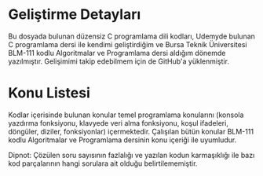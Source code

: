 ﻿
# Geliştirme Detayları
Bu dosyada bulunan düzensiz C programlama dili kodları, Udemyde bulunan C programlama dersi ile kendimi geliştirdiğim ve Bursa Teknik Üniversitesi BLM-111 kodlu Algoritmalar ve Programlama dersi aldığım dönemde yazılmıştır. Gelişimimi takip edebilmem için de GitHub'a yüklenmiştir.

# Konu Listesi
Kodlar içerisinde bulunan konular temel programlama konularını (konsola yazdırma fonksiyonu, klavyede veri alma fonksiyonu, koşul ifadeleri, döngüler, diziler, fonksiyonlar) içermektedir.
Çalışılan bütün konular BLM-111 kodlu Algoritmalar ve Programlama dersinin konu içeriği ile uyumludur.

Dipnot: Çözülen soru sayısının fazlalığı ve yazılan kodun karmaşıklığı ile bazı kod parçalarının hangi sorulara ait olduğu belirtilememiştir.














